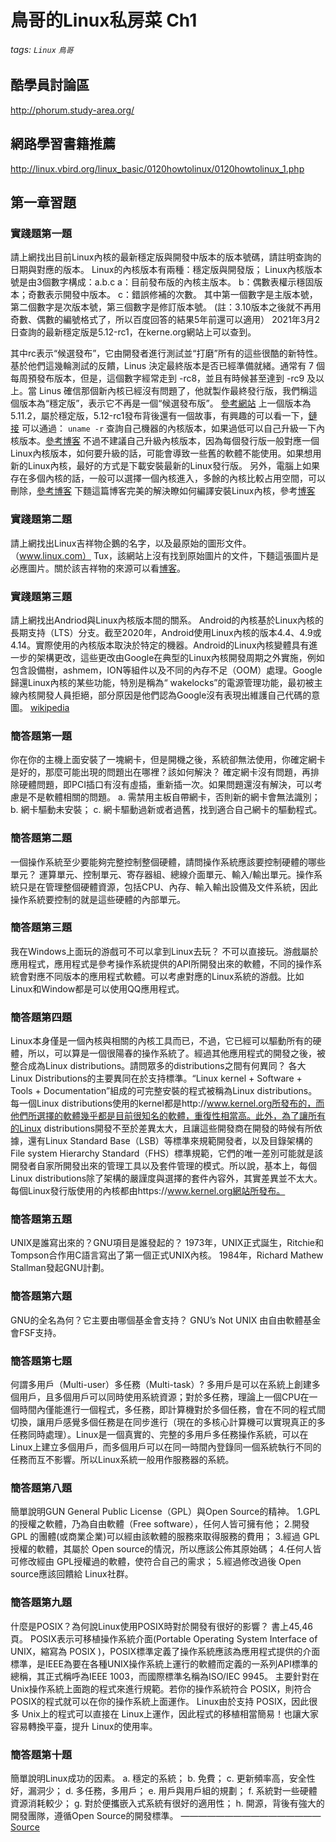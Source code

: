 # 鳥哥的Linux私房菜 Ch1
###### tags: `Linux` `鳥哥`
## 酷學員討論區
http://phorum.study-area.org/

## 網路學習書籍推薦
http://linux.vbird.org/linux_basic/0120howtolinux/0120howtolinux_1.php

## 第一章習題
### 實踐題第一題
請上網找出目前Linux內核的最新穩定版與開發中版本的版本號碼，請註明查詢的日期與對應的版本。
Linux的內核版本有兩種：穩定版與開發版；
Linux內核版本號是由3個數字構成：a.b.c
a：目前發布版的內核主版本。
b：偶數表權示穩固版本；奇數表示開發中版本。
c：錯誤修補的次數。
其中第一個數字是主版本號，第二個數字是次版本號，第三個數字是修訂版本號。
(註：3.10版本之後就不再用奇數、偶數的編號格式了，所以百度回答的結果5年前還可以適用）
2021年3月2日查詢的最新穩定版是5.12-rc1，在kerne.org網站上可以查到。

其中rc表示“候選發布”，它由開發者進行測試並“打磨”所有的這些很酷的新特性。基於他們這幾輪測試的反饋，Linus 決定最終版本是否已經準備就緒。通常有 7 個每周預發布版本，但是，這個數字經常走到 -rc8，並且有時候甚至達到 -rc9 及以上。當 Linus 確信那個新內核已經沒有問題了，他就製作最終發行版，我們稱這個版本為“穩定版”，表示它不再是一個“候選發布版”。
[參考網站](https://blog.csdn.net/F8qG7f9YD02Pe/article/details/79329760?utm_medium=distribute.pc_relevant.none-task-blog-BlogCommendFromMachineLearnPai2-1.control&dist_request_id=&depth_1-utm_source=distribute.pc_relevant.none-task-blog-BlogCommendFromMachineLearnPai2-1.control)
上一個版本為5.11.2，屬於穩定版，5.12-rc1發布背後還有一個故事，有興趣的可以看一下，[鏈接](https://www.phoronix.com/scan.php?page=news_item&px=Linux-5.12-rc1-Released)
可以通過：
`uname -r`
查詢自己機器的內核版本，如果過低可以自己升級一下內核版本。[參考博客](https://blog.csdn.net/qq_18683985/article/details/79961378)
不過不建議自己升級內核版本，因為每個發行版一般對應一個Linux內核版本，如何要升級的話，可能會導致一些舊的軟體不能使用。如果想用新的Linux內核，最好的方式是下載安裝最新的Linux發行版。
另外，電腦上如果存在多個內核的話，一般可以選擇一個內核進入，多餘的內核比較占用空間，可以刪除，[參考博客](https://blog.csdn.net/weixin_42388648/article/details/80623760)
下麵這篇博客完美的解決瞭如何編譯安裝Linux內核，參考[博客](https://www.cnblogs.com/harrypotterjackson/p/11846222.html)
### 實踐題第二題
請上網找出Linux吉祥物企鵝的名字，以及最原始的圖形文件。（www.linux.com）
Tux，該網站上沒有找到原始圖片的文件，下麵這張圖片是必應圖片。關於該吉祥物的來源可以看[博客](https://blog.csdn.net/zzoeey/article/details/76169598)。
### 實踐題第三題
請上網找出Andriod與Linux內核版本間的關系。
Android的內核基於Linux內核的長期支持（LTS）分支。截至2020年，Android使用Linux內核的版本4.4、4.9或4.14。實際使用的內核版本取決於特定的機器。Android的Linux內核變體具有進一步的架構更改，這些更改由Google在典型的Linux內核開發周期之外實施，例如包含設備樹，ashmem，ION等組件以及不同的內存不足（OOM）處理。Google歸還Linux內核的某些功能，特別是稱為“ wakelocks”的電源管理功能，最初被主線內核開發人員拒絕，部分原因是他們認為Google沒有表現出維護自己代碼的意圖。
[wikipedia](https://en.wikipedia.org/wiki/Android_%28operating_system%29)
### 簡答題第一題
你在你的主機上面安裝了一塊網卡，但是開機之後，系統卻無法使用，你確定網卡是好的，那麼可能出現的問題出在哪裡？該如何解決？
確定網卡沒有問題，再排除硬體問題，即PCI插口有沒有虛插，重新插一次。如果問題還沒有解決，可以考慮是不是軟體相關的問題。
a. 需禁用主板自帶網卡，否則新的網卡會無法識別；
b. 網卡驅動未安裝；
c. 網卡驅動過新或者過舊，找到適合自己網卡的驅動程式。
### 簡答題第二題
一個操作系統至少要能夠完整控制整個硬體，請問操作系統應該要控制硬體的哪些單元？
運算單元、控制單元、寄存器組、總線介面單元、輸入/輸出單元。操作系統只是在管理整個硬體資源，包括CPU、內存、輸入輸出設備及文件系統，因此操作系統要控制的就是這些硬體的內部單元。
### 簡答題第三題
我在Windows上面玩的游戲可不可以拿到Linux去玩？
不可以直接玩。游戲屬於應用程式，應用程式是參考操作系統提供的API所開發出來的軟體，不同的操作系統會對應不同版本的應用程式軟體。可以考慮對應的Linux系統的游戲。比如Linux和Window都是可以使用QQ應用程式。
### 簡答題第四題
Linux本身僅是一個內核與相關的內核工具而已，不過，它已經可以驅動所有的硬體，所以，可以算是一個很陽春的操作系統了。經過其他應用程式的開發之後，被整合成為Linux distributions。請問眾多的distributions之間有何異同？
各大Linux Distributions的主要異同在於支持標準。“Linux kernel + Software + Tools + Documentation”組成的可完整安裝的程式被稱為Linux distributions。每一個Linux distributions使用的kernel都是http://www.kernel.org所發布的，而他們所選擇的軟體幾乎都是目前很知名的軟體，重復性相當高。此外，為了讓所有的Linux distributions開發不至於差異太大，且讓這些開發商在開發的時候有所依據，還有Linux Standard Base（LSB）等標準來規範開發者，以及目錄架構的File system Hierarchy Standard（FHS）標準規範，它們的唯一差別可能就是該開發者自家所開發出來的管理工具以及套件管理的模式。所以說，基本上，每個Linux distributions除了架構的嚴謹度與選擇的套件內容外，其實差異並不太大。
每個Linux發行版使用的內核都由https://www.kernel.org網站所發布。
### 簡答題第五題
UNIX是誰寫出來的？GNU項目是誰發起的？
1973年，UNIX正式誕生，Ritchie和Tompson合作用C語言寫出了第一個正式UNIX內核。
1984年，Richard Mathew Stallman發起GNU計劃。
### 簡答題第六題
GNU的全名為何？它主要由哪個基金會支持？
GNU’s Not UNIX
由自由軟體基金會FSF支持。
### 簡答題第七題
何謂多用戶（Multi-user）多任務（Multi-task）?
多用戶是可以在系統上創建多個用戶，且多個用戶可以同時使用系統資源；對於多任務，理論上一個CPU在一個時間內僅能進行一個程式，多任務，即計算機對於多個任務，會在不同的程式間切換，讓用戶感覺多個任務是在同步進行（現在的多核心計算機可以實現真正的多任務同時處理）。Linux是一個真實的、完整的多用戶多任務操作系統，可以在Linux上建立多個用戶，而多個用戶可以在同一時間內登錄同一個系統執行不同的任務而互不影響。所以Linux系統一般用作服務器的系統。
### 簡答題第八題
簡單說明GUN General Public License（GPL）與Open Source的精神。
1.GPL的授權之軟體，乃為自由軟體（Free software），任何人皆可擁有他； 2.開發 GPL 的團體(或商業企業)可以經由該軟體的服務來取得服務的費用； 3.經過 GPL授權的軟體，其屬於 Open source的情況，所以應該公佈其原始碼； 4.任何人皆可修改經由 GPL授權過的軟體，使符合自己的需求； 5.經過修改過後 Open source應該回饋給 Linux社群。
### 簡答題第九題
什麼是POSIX？為何說Linux使用POSIX時對於開發有很好的影響？
書上45,46頁。
POSIX表示可移植操作系統介面(Portable Operating System Interface of UNIX，縮寫為 POSIX )，POSIX標準定義了操作系統應該為應用程式提供的介面標準，是IEEE為要在各種UNIX操作系統上運行的軟體而定義的一系列API標準的總稱，其正式稱呼為IEEE 1003，而國際標準名稱為ISO/IEC 9945。
主要針對在 Unix操作系統上面跑的程式來進行規範。若你的操作系統符合 POSIX，則符合 POSIX的程式就可以在你的操作系統上面運作。 Linux由於支持 POSIX，因此很多 Unix上的程式可以直接在 Linux上運作，因此程式的移植相當簡易！也讓大家容易轉換平臺，提升 Linux的使用率。
### 簡答題第十題
簡單說明Linux成功的因素。
a. 穩定的系統；
b. 免費；
c. 更新頻率高，安全性好，漏洞少；
d. 多任務，多用戶；
e. 用戶與用戶組的規劃；
f. 系統對一些硬體資源消耗較少；
g. 對於便攜嵌入式系統有很好的適用性；
h. 開源，背後有強大的開發團隊，遵循Open Source的開發標準。
————————————————
[Source](https://blog.csdn.net/weixin_42188287/article/details/114286846)